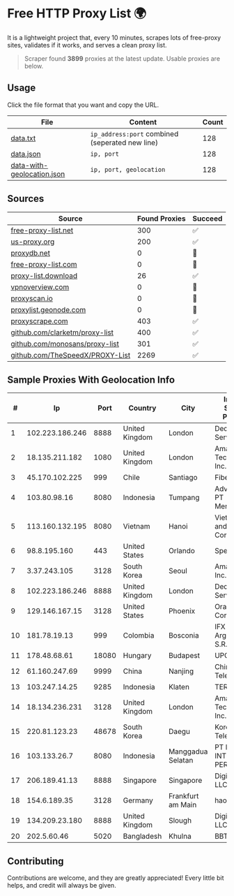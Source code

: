 
# Free HTTP Proxy List 🌍

It is a lightweight project that, every 10 minutes, scrapes lots of free-proxy sites, validates if it works, and serves a clean proxy list.


> Scraper found **3899** proxies at the latest update. Usable proxies are below.

## Usage

Click the file format that you want and copy the URL.


|File|Content|Count|
|----|-------|-----|
|[data.txt](https://raw.githubusercontent.com/themiralay/Proxy-List-World/master/data.txt)|`ip_address:port` combined (seperated new line)|128|
|[data.json](https://raw.githubusercontent.com/themiralay/Proxy-List-World/master/data.json)|`ip, port`|128|
|[data-with-geolocation.json](https://raw.githubusercontent.com/themiralay/Proxy-List-World/master/data-with-geolocation.json)|`ip, port, geolocation`|128|

## Sources

|Source|Found Proxies|Succeed|
|------|-------------|-------|
|[free-proxy-list.net](https://free-proxy-list.net)|300|✅|
|[us-proxy.org](https://www.us-proxy.org)|200|✅|
|[proxydb.net](http://proxydb.net)|0|🚫|
|[free-proxy-list.com](https://free-proxy-list.com/?page=&port=&type%5B%5D=http&type%5B%5D=https&up_time=0&search=Search)|0|🚫|
|[proxy-list.download](https://www.proxy-list.download/HTTP)|26|✅|
|[vpnoverview.com](https://vpnoverview.com/privacy/anonymous-browsing/free-proxy-servers)|0|🚫|
|[proxyscan.io](https://www.proxyscan.io)|0|🚫|
|[proxylist.geonode.com](https://proxylist.geonode.com/api/proxy-list?limit=300&page=1&sort_by=lastChecked&sort_type=desc&protocols=http,https)|0|🚫|
|[proxyscrape.com](https://api.proxyscrape.com/v2/?request=displayproxies&protocol=http&timeout=10000&country=all&ssl=all&anonymity=all)|403|✅|
|[github.com/clarketm/proxy-list](https://raw.githubusercontent.com/clarketm/proxy-list/master/proxy-list-raw.txt)|400|✅|
|[github.com/monosans/proxy-list](https://raw.githubusercontent.com/monosans/proxy-list/main/proxies/http.txt)|301|✅|
|[github.com/TheSpeedX/PROXY-List](https://raw.githubusercontent.com/TheSpeedX/PROXY-List/master/http.txt)|2269|✅|


## Sample Proxies With Geolocation Info

|#|Ip|Port|Country|City|Internet Service Provider|
|-|--|----|-------|----|-------------------------|
|1|102.223.186.246|8888|United Kingdom|London|Dedicated Servers|
|2|18.135.211.182|1080|United Kingdom|London|Amazon Technologies Inc.|
|3|45.170.102.225|999|Chile|Santiago|Fibernet SPA|
|4|103.80.98.16|8080|Indonesia|Tumpang|Advertise via PT Menaksopal|
|5|113.160.132.195|8080|Vietnam|Hanoi|VietNam Post and Telecom Corporation|
|6|98.8.195.160|443|United States|Orlando|Spectrum|
|7|3.37.243.105|3128|South Korea|Seoul|Amazon.com, Inc.|
|8|102.223.186.246|8888|United Kingdom|London|Dedicated Servers|
|9|129.146.167.15|3128|United States|Phoenix|Oracle Corporation|
|10|181.78.19.13|999|Colombia|Bosconia|IFX Networks Argentina S.R.L|
|11|178.48.68.61|18080|Hungary|Budapest|UPC|
|12|61.160.247.69|9999|China|Nanjing|China Telecom|
|13|103.247.14.25|9285|Indonesia|Klaten|TERABIT|
|14|18.134.236.231|3128|United Kingdom|London|Amazon Technologies Inc.|
|15|220.81.123.23|48678|South Korea|Daegu|Korea Telecom|
|16|103.133.26.7|8080|Indonesia|Manggadua Selatan|PT PHATRIA INTI PERSADA|
|17|206.189.41.13|8888|Singapore|Singapore|DigitalOcean, LLC|
|18|154.6.189.35|3128|Germany|Frankfurt am Main|haoxiangyun|
|19|134.209.23.180|8888|United Kingdom|Slough|DigitalOcean, LLC|
|20|202.5.60.46|5020|Bangladesh|Khulna|BBTS-NEW|



## Contributing

Contributions are welcome, and they are greatly appreciated! Every
little bit helps, and credit will always be given.


